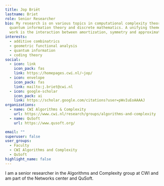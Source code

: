 ```yaml
---
title: Jop Briët
lastname: Briet
role: Senior Researcher
bio: My research is on various topics in computational complexity theory,
  quantum information theory and discrete mathematics. A unifying theme in my
  work is the interaction between amortization, symmetry and approximation.
interests:
  - additive combinatrics
  - geometric functional analysis
  - quantum information
  - coding theory
social:
  - icon: link
    icon_pack: fas
    link: https://homepages.cwi.nl/~jop/
  - icon: envelope
    icon_pack: fas
    link: mailto:j.briet@cwi.nl
  - icon: google-scholar
    icon_pack: ai
    link: https://scholar.google.com/citations?user=pWvIuEoAAAAJ
organizations:
  - name: CWI Algorithms & Complexity
    url: https://www.cwi.nl/research/groups/algorithms-and-complexity
  - name: QuSoft
    url: https://www.qusoft.org/

email: ""
superuser: false
user_groups:
  - Faculty
  - CWI Algorithms and Complexity
  - QuSoft
highlight_name: false
---
```


I am a senior researcher in the Algorithms and Complexity group at CWI and am part of the Networks center and QuSoft.
